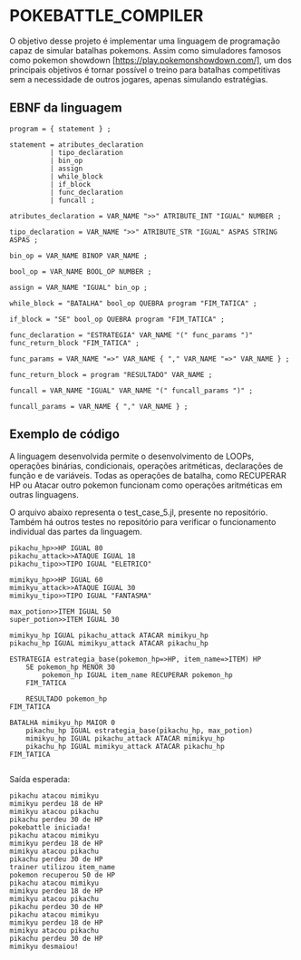 # POKEBATTLE_COMPILER

O objetivo desse projeto é implementar uma linguagem de programação capaz de simular batalhas pokemons. Assim como simuladores famosos como pokemon showdown [https://play.pokemonshowdown.com/], um dos principais objetivos é tornar possível o treino para batalhas competitivas sem a necessidade de outros jogares, apenas simulando estratégias.


## EBNF da linguagem


```
program = { statement } ;

statement = atributes_declaration
          | tipo_declaration
          | bin_op
          | assign
          | while_block
          | if_block
          | func_declaration
          | funcall ;

atributes_declaration = VAR_NAME ">>" ATRIBUTE_INT "IGUAL" NUMBER ;

tipo_declaration = VAR_NAME ">>" ATRIBUTE_STR "IGUAL" ASPAS STRING ASPAS ;

bin_op = VAR_NAME BINOP VAR_NAME ;

bool_op = VAR_NAME BOOL_OP NUMBER ;

assign = VAR_NAME "IGUAL" bin_op ;

while_block = "BATALHA" bool_op QUEBRA program "FIM_TATICA" ;

if_block = "SE" bool_op QUEBRA program "FIM_TATICA" ;

func_declaration = "ESTRATEGIA" VAR_NAME "(" func_params ")" func_return_block "FIM_TATICA" ;

func_params = VAR_NAME "=>" VAR_NAME { "," VAR_NAME "=>" VAR_NAME } ;

func_return_block = program "RESULTADO" VAR_NAME ;

funcall = VAR_NAME "IGUAL" VAR_NAME "(" funcall_params ")" ;

funcall_params = VAR_NAME { "," VAR_NAME } ;

```

## Exemplo de código
A linguagem desenvolvida permite o desenvolvimento de LOOPs, operações binárias, condicionais, operações aritméticas, declarações de função e de variáveis. Todas as operações de batalha, como RECUPERAR HP ou Atacar outro pokemon funcionam como operações aritméticas em outras linguagens.

O arquivo abaixo representa o test_case_5.jl, presente no repositório. Também há outros testes no repositório para verificar o funcionamento individual das partes da linguagem.

```
pikachu_hp>>HP IGUAL 80
pikachu_attack>>ATAQUE IGUAL 18
pikachu_tipo>>TIPO IGUAL "ELETRICO"

mimikyu_hp>>HP IGUAL 60
mimikyu_attack>>ATAQUE IGUAL 30
mimikyu_tipo>>TIPO IGUAL "FANTASMA"

max_potion>>ITEM IGUAL 50
super_potion>>ITEM IGUAL 30

mimikyu_hp IGUAL pikachu_attack ATACAR mimikyu_hp
pikachu_hp IGUAL mimikyu_attack ATACAR pikachu_hp

ESTRATEGIA estrategia_base(pokemon_hp=>HP, item_name=>ITEM) HP
    SE pokemon_hp MENOR 30
        pokemon_hp IGUAL item_name RECUPERAR pokemon_hp 
    FIM_TATICA

    RESULTADO pokemon_hp
FIM_TATICA

BATALHA mimikyu_hp MAIOR 0
    pikachu_hp IGUAL estrategia_base(pikachu_hp, max_potion)
    mimikyu_hp IGUAL pikachu_attack ATACAR mimikyu_hp
    pikachu_hp IGUAL mimikyu_attack ATACAR pikachu_hp
FIM_TATICA
  
```

Saída esperada:

```
pikachu atacou mimikyu
mimikyu perdeu 18 de HP
mimikyu atacou pikachu
pikachu perdeu 30 de HP
pokebattle iniciada!
pikachu atacou mimikyu
mimikyu perdeu 18 de HP
mimikyu atacou pikachu
pikachu perdeu 30 de HP
trainer utilizou item_name
pokemon recuperou 50 de HP
pikachu atacou mimikyu
mimikyu perdeu 18 de HP
mimikyu atacou pikachu
pikachu perdeu 30 de HP
pikachu atacou mimikyu
mimikyu perdeu 18 de HP
mimikyu atacou pikachu
pikachu perdeu 30 de HP
mimikyu desmaiou!
```
